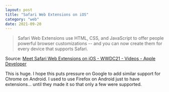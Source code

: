 ```yaml
---
layout: post
title: "Safari Web Extensions on iOS"
category: "web"
date: 2021-09-20
---
```


>Safari Web Extensions use HTML, CSS, and JavaScript to offer people powerful browser customizations -- and you can now create them for every device that supports Safari. 

Source: [Meet Safari Web Extensions on iOS - WWDC21 - Videos - Apple Developer](https://developer.apple.com/videos/play/wwdc2021/10104)

This is huge. I hope this puts pressure on Google to add similar support for Chrome on Android.  I used to use Firefox on Android just to have extensions... until they made it so that only a few were supported.
